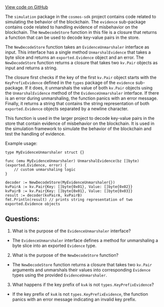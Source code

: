 [View code on GitHub](https://github.com/cosmos/cosmos-sdk/blob/main/x/evidence/simulation/decoder.go)

The `simulation` package in the `cosmos-sdk` project contains code related to simulating the behavior of the blockchain. The `evidence` sub-package contains code related to handling evidence of misbehavior on the blockchain. The `NewDecodeStore` function in this file is a closure that returns a function that can be used to decode key-value pairs in the store. 

The `NewDecodeStore` function takes an `EvidenceUnmarshaler` interface as input. This interface has a single method `UnmarshalEvidence` that takes a byte slice and returns an `exported.Evidence` object and an error. The `NewDecodeStore` function returns a closure that takes two `kv.Pair` objects as input and returns a string. 

The closure first checks if the key of the first `kv.Pair` object starts with the `KeyPrefixEvidence` defined in the `types` package of the `evidence` sub-package. If it does, it unmarshals the value of both `kv.Pair` objects using the `UnmarshalEvidence` method of the `EvidenceUnmarshaler` interface. If there is an error during unmarshaling, the function panics with an error message. Finally, it returns a string that contains the string representation of both `exported.Evidence` objects separated by a newline character. 

This function is used in the larger project to decode key-value pairs in the store that contain evidence of misbehavior on the blockchain. It is used in the simulation framework to simulate the behavior of the blockchain and test the handling of evidence. 

Example usage:

```
type MyEvidenceUnmarshaler struct {}

func (emu MyEvidenceUnmarshaler) UnmarshalEvidence(bz []byte) (exported.Evidence, error) {
    // custom unmarshaling logic
}

decoder := NewDecodeStore(MyEvidenceUnmarshaler{})
kvPairA := kv.Pair{Key: []byte{0x01}, Value: []byte{0x02}}
kvPairB := kv.Pair{Key: []byte{0x01}, Value: []byte{0x03}}
result := decoder(kvPairA, kvPairB)
fmt.Println(result) // prints string representation of two exported.Evidence objects
```
## Questions: 
 1. What is the purpose of the `EvidenceUnmarshaler` interface?
- The `EvidenceUnmarshaler` interface defines a method for unmarshaling a byte slice into an exported `Evidence` type.

2. What is the purpose of the `NewDecodeStore` function?
- The `NewDecodeStore` function returns a closure that takes two `kv.Pair` arguments and unmarshals their values into corresponding `Evidence` types using the provided `EvidenceUnmarshaler`.

3. What happens if the key prefix of `kvA` is not `types.KeyPrefixEvidence`?
- If the key prefix of `kvA` is not `types.KeyPrefixEvidence`, the function panics with an error message indicating an invalid key prefix.
